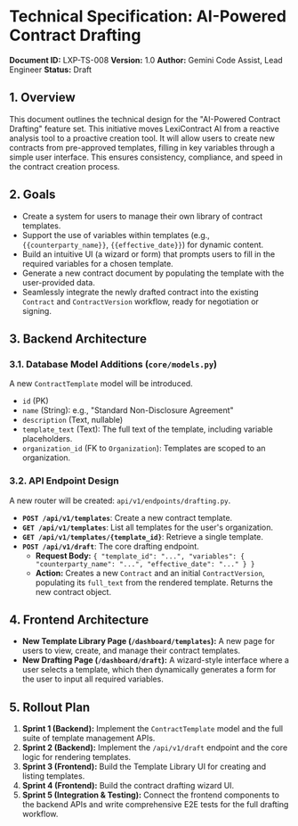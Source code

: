 # Technical Specification: AI-Powered Contract Drafting

**Document ID:** LXP-TS-008
**Version:** 1.0
**Author:** Gemini Code Assist, Lead Engineer
**Status:** Draft

## 1. Overview

This document outlines the technical design for the "AI-Powered Contract Drafting" feature set. This initiative moves LexiContract AI from a reactive analysis tool to a proactive creation tool. It will allow users to create new contracts from pre-approved templates, filling in key variables through a simple user interface. This ensures consistency, compliance, and speed in the contract creation process.

## 2. Goals

*   Create a system for users to manage their own library of contract templates.
*   Support the use of variables within templates (e.g., `{{counterparty_name}}`, `{{effective_date}}`) for dynamic content.
*   Build an intuitive UI (a wizard or form) that prompts users to fill in the required variables for a chosen template.
*   Generate a new contract document by populating the template with the user-provided data.
*   Seamlessly integrate the newly drafted contract into the existing `Contract` and `ContractVersion` workflow, ready for negotiation or signing.

## 3. Backend Architecture

### 3.1. Database Model Additions (`core/models.py`)

A new `ContractTemplate` model will be introduced.
*   `id` (PK)
*   `name` (String): e.g., "Standard Non-Disclosure Agreement"
*   `description` (Text, nullable)
*   `template_text` (Text): The full text of the template, including variable placeholders.
*   `organization_id` (FK to `Organization`): Templates are scoped to an organization.

### 3.2. API Endpoint Design

A new router will be created: `api/v1/endpoints/drafting.py`.

*   **`POST /api/v1/templates`**: Create a new contract template.
*   **`GET /api/v1/templates`**: List all templates for the user's organization.
*   **`GET /api/v1/templates/{template_id}`**: Retrieve a single template.
*   **`POST /api/v1/draft`**: The core drafting endpoint.
    *   **Request Body:** `{ "template_id": "...", "variables": { "counterparty_name": "...", "effective_date": "..." } }`
    *   **Action:** Creates a new `Contract` and an initial `ContractVersion`, populating its `full_text` from the rendered template. Returns the new contract object.

## 4. Frontend Architecture

*   **New Template Library Page (`/dashboard/templates`):** A new page for users to view, create, and manage their contract templates.
*   **New Drafting Page (`/dashboard/draft`):** A wizard-style interface where a user selects a template, which then dynamically generates a form for the user to input all required variables.

## 5. Rollout Plan

1.  **Sprint 1 (Backend):** Implement the `ContractTemplate` model and the full suite of template management APIs.
2.  **Sprint 2 (Backend):** Implement the `/api/v1/draft` endpoint and the core logic for rendering templates.
3.  **Sprint 3 (Frontend):** Build the Template Library UI for creating and listing templates.
4.  **Sprint 4 (Frontend):** Build the contract drafting wizard UI.
5.  **Sprint 5 (Integration & Testing):** Connect the frontend components to the backend APIs and write comprehensive E2E tests for the full drafting workflow.